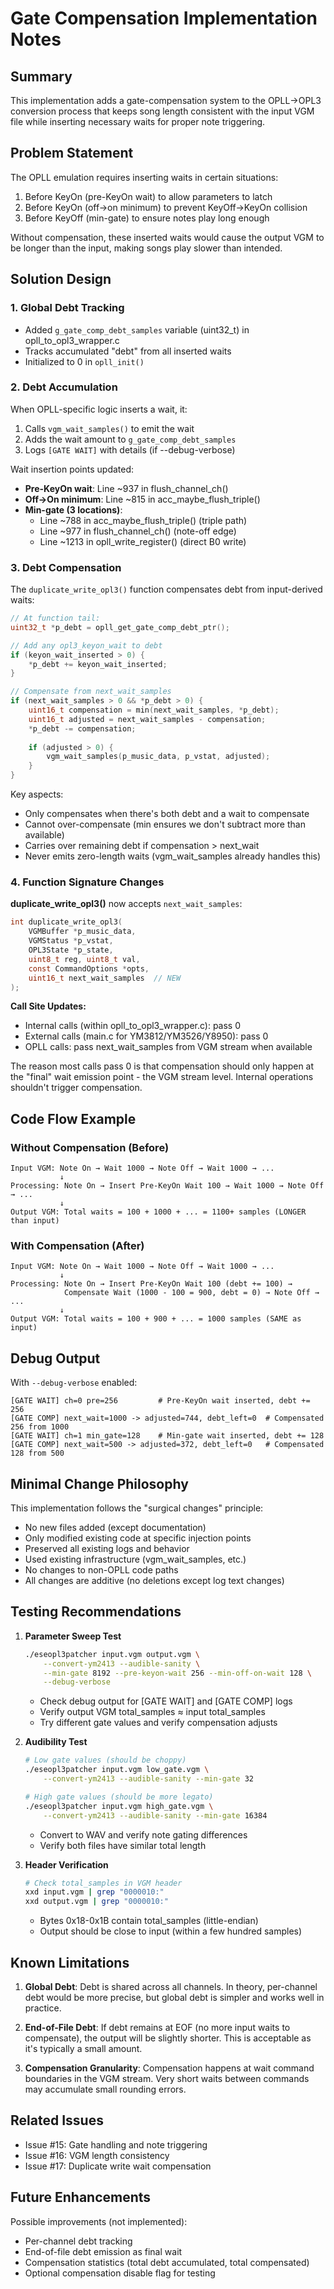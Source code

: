 # Gate Compensation Implementation Notes

## Summary
This implementation adds a gate-compensation system to the OPLL→OPL3 conversion process that keeps song length consistent with the input VGM file while inserting necessary waits for proper note triggering.

## Problem Statement
The OPLL emulation requires inserting waits in certain situations:
1. Before KeyOn (pre-KeyOn wait) to allow parameters to latch
2. Before KeyOn (off→on minimum) to prevent KeyOff→KeyOn collision
3. Before KeyOff (min-gate) to ensure notes play long enough

Without compensation, these inserted waits would cause the output VGM to be longer than the input, making songs play slower than intended.

## Solution Design

### 1. Global Debt Tracking
- Added `g_gate_comp_debt_samples` variable (uint32_t) in opll_to_opl3_wrapper.c
- Tracks accumulated "debt" from all inserted waits
- Initialized to 0 in `opll_init()`

### 2. Debt Accumulation
When OPLL-specific logic inserts a wait, it:
1. Calls `vgm_wait_samples()` to emit the wait
2. Adds the wait amount to `g_gate_comp_debt_samples`
3. Logs `[GATE WAIT]` with details (if --debug-verbose)

Wait insertion points updated:
- **Pre-KeyOn wait**: Line ~937 in flush_channel_ch()
- **Off→On minimum**: Line ~815 in acc_maybe_flush_triple()
- **Min-gate (3 locations)**:
  - Line ~788 in acc_maybe_flush_triple() (triple path)
  - Line ~977 in flush_channel_ch() (note-off edge)
  - Line ~1213 in opll_write_register() (direct B0 write)

### 3. Debt Compensation
The `duplicate_write_opl3()` function compensates debt from input-derived waits:

```c
// At function tail:
uint32_t *p_debt = opll_get_gate_comp_debt_ptr();

// Add any opl3_keyon_wait to debt
if (keyon_wait_inserted > 0) {
    *p_debt += keyon_wait_inserted;
}

// Compensate from next_wait_samples
if (next_wait_samples > 0 && *p_debt > 0) {
    uint16_t compensation = min(next_wait_samples, *p_debt);
    uint16_t adjusted = next_wait_samples - compensation;
    *p_debt -= compensation;
    
    if (adjusted > 0) {
        vgm_wait_samples(p_music_data, p_vstat, adjusted);
    }
}
```

Key aspects:
- Only compensates when there's both debt and a wait to compensate
- Cannot over-compensate (min ensures we don't subtract more than available)
- Carries over remaining debt if compensation > next_wait
- Never emits zero-length waits (vgm_wait_samples already handles this)

### 4. Function Signature Changes

**duplicate_write_opl3()** now accepts `next_wait_samples`:
```c
int duplicate_write_opl3(
    VGMBuffer *p_music_data,
    VGMStatus *p_vstat,
    OPL3State *p_state,
    uint8_t reg, uint8_t val,
    const CommandOptions *opts,
    uint16_t next_wait_samples  // NEW
);
```

**Call Site Updates:**
- Internal calls (within opll_to_opl3_wrapper.c): pass 0
- External calls (main.c for YM3812/YM3526/Y8950): pass 0
- OPLL calls: pass next_wait_samples from VGM stream when available

The reason most calls pass 0 is that compensation should only happen at the "final" wait emission point - the VGM stream level. Internal operations shouldn't trigger compensation.

## Code Flow Example

### Without Compensation (Before)
```
Input VGM: Note On → Wait 1000 → Note Off → Wait 1000 → ...
           ↓
Processing: Note On → Insert Pre-KeyOn Wait 100 → Wait 1000 → Note Off → ...
           ↓
Output VGM: Total waits = 100 + 1000 + ... = 1100+ samples (LONGER than input)
```

### With Compensation (After)
```
Input VGM: Note On → Wait 1000 → Note Off → Wait 1000 → ...
           ↓
Processing: Note On → Insert Pre-KeyOn Wait 100 (debt += 100) → 
            Compensate Wait (1000 - 100 = 900, debt = 0) → Note Off → ...
           ↓
Output VGM: Total waits = 100 + 900 + ... = 1000 samples (SAME as input)
```

## Debug Output

With `--debug-verbose` enabled:

```
[GATE WAIT] ch=0 pre=256         # Pre-KeyOn wait inserted, debt += 256
[GATE COMP] next_wait=1000 -> adjusted=744, debt_left=0  # Compensated 256 from 1000
[GATE WAIT] ch=1 min_gate=128    # Min-gate wait inserted, debt += 128
[GATE COMP] next_wait=500 -> adjusted=372, debt_left=0   # Compensated 128 from 500
```

## Minimal Change Philosophy

This implementation follows the "surgical changes" principle:
- No new files added (except documentation)
- Only modified existing code at specific injection points
- Preserved all existing logs and behavior
- Used existing infrastructure (vgm_wait_samples, etc.)
- No changes to non-OPLL code paths
- All changes are additive (no deletions except log text changes)

## Testing Recommendations

1. **Parameter Sweep Test**
   ```bash
   ./eseopl3patcher input.vgm output.vgm \
       --convert-ym2413 --audible-sanity \
       --min-gate 8192 --pre-keyon-wait 256 --min-off-on-wait 128 \
       --debug-verbose
   ```
   - Check debug output for [GATE WAIT] and [GATE COMP] logs
   - Verify output VGM total_samples ≈ input total_samples
   - Try different gate values and verify compensation adjusts

2. **Audibility Test**
   ```bash
   # Low gate values (should be choppy)
   ./eseopl3patcher input.vgm low_gate.vgm \
       --convert-ym2413 --audible-sanity --min-gate 32

   # High gate values (should be more legato)
   ./eseopl3patcher input.vgm high_gate.vgm \
       --convert-ym2413 --audible-sanity --min-gate 16384
   ```
   - Convert to WAV and verify note gating differences
   - Verify both files have similar total length

3. **Header Verification**
   ```bash
   # Check total_samples in VGM header
   xxd input.vgm | grep "0000010:"
   xxd output.vgm | grep "0000010:"
   ```
   - Bytes 0x18-0x1B contain total_samples (little-endian)
   - Output should be close to input (within a few hundred samples)

## Known Limitations

1. **Global Debt**: Debt is shared across all channels. In theory, per-channel debt would be more precise, but global debt is simpler and works well in practice.

2. **End-of-File Debt**: If debt remains at EOF (no more input waits to compensate), the output will be slightly shorter. This is acceptable as it's typically a small amount.

3. **Compensation Granularity**: Compensation happens at wait command boundaries in the VGM stream. Very short waits between commands may accumulate small rounding errors.

## Related Issues

- Issue #15: Gate handling and note triggering
- Issue #16: VGM length consistency
- Issue #17: Duplicate write wait compensation

## Future Enhancements

Possible improvements (not implemented):
- Per-channel debt tracking
- End-of-file debt emission as final wait
- Compensation statistics (total debt accumulated, total compensated)
- Optional compensation disable flag for testing
